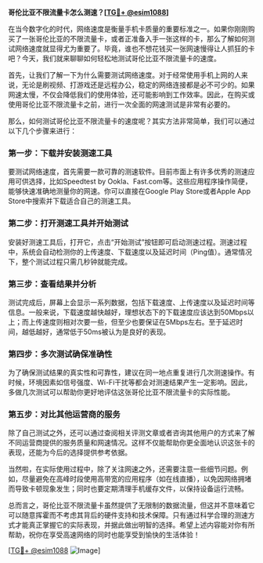 **哥伦比亚不限流量卡怎么测速？[[TG💪+ @esim1088](https://t.me/s/esim1088)]**

在当今数字化的时代，网络速度是衡量手机卡质量的重要标准之一。如果你刚刚购买了一张哥伦比亚的不限流量卡，或者正准备入手一张这样的卡，那么了解如何测试网络速度就显得尤为重要了。毕竟，谁也不想花钱买一张网速慢得让人抓狂的卡吧？今天，我们就来聊聊如何轻松地测试哥伦比亚不限流量卡的速度。

首先，让我们了解一下为什么需要测试网络速度。对于经常使用手机上网的人来说，无论是刷视频、打游戏还是远程办公，稳定的网络连接都是必不可少的。如果网速太慢，不仅会降低我们的使用体验，还可能影响到工作效率。因此，在购买或使用哥伦比亚不限流量卡之前，进行一次全面的网速测试是非常有必要的。

那么，如何测试哥伦比亚不限流量卡的速度呢？其实方法非常简单，我们可以通过以下几个步骤来进行：

### **第一步：下载并安装测速工具**
要测试网络速度，首先需要一款可靠的测速软件。目前市面上有许多优秀的测速应用可供选择，比如Speedtest by Ookla、Fast.com等。这些应用程序操作简便，能够快速准确地测量你的网速。你可以直接在Google Play Store或者Apple App Store中搜索并下载适合自己的测速工具。

### **第二步：打开测速工具并开始测试**
安装好测速工具后，打开它，点击“开始测试”按钮即可启动测速过程。测速过程中，系统会自动检测你的上传速度、下载速度以及延迟时间（Ping值）。通常情况下，整个测试过程只需几秒钟就能完成。

### **第三步：查看结果并分析**
测试完成后，屏幕上会显示一系列数据，包括下载速度、上传速度以及延迟时间等信息。一般来说，下载速度越快越好，理想状态下的下载速度应该达到50Mbps以上；而上传速度则相对次要一些，但至少也要保证在5Mbps左右。至于延迟时间，越低越好，通常低于50ms被认为是良好的表现。

### **第四步：多次测试确保准确性**
为了确保测试结果的真实性和可靠性，建议在同一地点重复进行几次测速操作。有时候，环境因素如信号强度、Wi-Fi干扰等都会对测速结果产生一定影响。因此，多做几次测试可以帮助你更好地评估这张哥伦比亚不限流量卡的实际性能。

### **第五步：对比其他运营商的服务**
除了自己测试之外，还可以通过查阅相关评测文章或者咨询其他用户的方式来了解不同运营商提供的服务质量和网速情况。这样不仅能帮助你更全面地认识这张卡的表现，还能为今后的选择提供参考依据。

当然啦，在实际使用过程中，除了关注网速之外，还需要注意一些细节问题。例如，尽量避免在高峰时段使用高带宽的应用程序（如在线直播），以免因网络拥堵而导致卡顿现象发生；同时也要定期清理手机缓存文件，以保持设备运行流畅。

总而言之，哥伦比亚不限流量卡虽然提供了无限制的数据流量，但这并不意味着它可以随意挥霍而不考虑其背后的硬件支持和技术保障。只有通过科学合理的测速方式才能真正掌握它的实际表现，并据此做出明智的选择。希望上述内容能对你有所帮助，祝你在享受高速网络的同时也能享受到愉快的生活体验！

[[TG💪+ @esim1088](https://t.me/s/esim1088) ![Image](https://i.postimg.cc/4NQfJmqS/Snipaste-2025-05-13-00-14-12.png)]